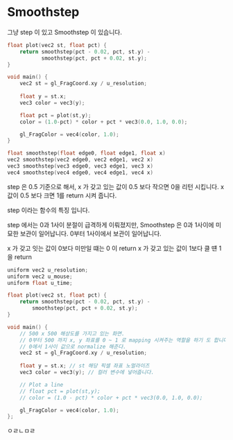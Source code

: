 # Smoothstep 

그냥 step 이 있고 Smoothstep 이 있습니다.


``` c++
float plot(vec2 st, float pct) {
    return smoothstep(pct - 0.02, pct, st.y) - 
           smoothstep(pct, pct + 0.02, st.y);
}

void main() {
    vec2 st = gl_FragCoord.xy / u_resolution;
    
    float y = st.x;
    vec3 color = vec3(y);

    float pct = plot(st,y);
    color = (1.0-pct) * color + pct * vec3(0.0, 1.0, 0.0); 

    gl_FragColor = vec4(color, 1.0);
}
```

``` c++
float smoothstep(float edge0, float edge1, float x)
vec2 smoothstep(vec2 edge0, vec2 edge1, vec2 x) 
vec3 smoothstep(vec3 edge0, vec3 edge1, vec3 x)
vec4 smoothstep(vec4 edge0, vec4 edge1, vec4 x)
```

step 은 0.5 기준으로 해서, x 가 갖고 있는 값이 0.5 보다 작으면 0을 리턴 시킵니다.
x 값이 0.5 보다 크면 1를 return 시켜 줍니다.

step 이라는 함수의 특징 입니다.

step 에서는 0과 1사이 분절이 급격하게 이뤄졌지만, Smoothstep 은 0과 1사이에 미묘한 보관이 일어납니다.
0부터 1사이에서 보관이 일어납니다.

x 가 갖고 잇는 값이 0보다 미만일 떄는 0 이 return
x 가 갖고 있는 값이 1보다 클 떈 1을 return 


``` c++
uniform vec2 u_resolution;
uniform vec2 u_mouse;
uniform float u_time;

float plot(vec2 st, float pct) {
    return smoothstep(pct - 0.02, pct, st.y) - 
        smoothstep(pct, pct + 0.02, st.y); 
}

void main() {
    // 500 x 500 해상도를 가지고 있는 화면.
    // 0부터 500 까지 x, y 좌표를 0 ~ 1 로 mapping 시켜주는 역할을 하기 도 합니다.
    // 0에서 1사이 값으로 normalize 해준다. 
    vec2 st = gl_FragCoord.xy / u_resolution;
 
    float y = st.x; // st 해당 픽셀 좌표 노멀라이즈  
    vec3 color = vec3(y); // 컬러 변수에 넣어줍니다. 

    // Plot a line
    // float pct = plot(st,y); 
    // color = (1.0 - pct) * color + pct * vec3(0.0, 1.0, 0.0);

    gl_FragColor = vec4(color, 1.0);
};
```




ㅇㄹㄴㅁㄹ